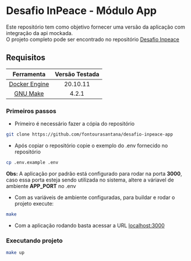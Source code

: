 # Desafio InPeace - Módulo App
Este repositório tem como objetivo fornecer uma versão da aplicação com integração da api mockada.\
O projeto completo pode ser encontrado no repositório [Desafio Inpeace](https://github.com/fontourasantana/desafio-inpeace)
## Requisitos
|Ferramenta|Versão Testada|
|:-:|:-:|
|[Docker Engine](https://docs.docker.com/engine/)|20.10.11|
|[GNU Make](https://www.gnu.org/software/make/)|4.2.1|

### Primeiros passos
- Primeiro é necessário fazer a cópia do repositório
```bash
git clone https://github.com/fontourasantana/desafio-inpeace-app
```
- Após copiar o repositório copie o exemplo do .env fornecido no repositório
```bash
cp .env.example .env
```
**Obs:** A aplicação por padrão está configurado para rodar na porta **3000**, caso essa porta esteja sendo utilizada no sistema, altere a váriavel de ambiente **APP_PORT** no .env
- Com as variáveis de ambiente configuradas, para buildar e rodar o projeto execute:
```bash
make
```
- Com a aplicação rodando basta acessar a URL [localhost:3000](http://localhost:3000/)

### Executando projeto
```bash
make up
```
